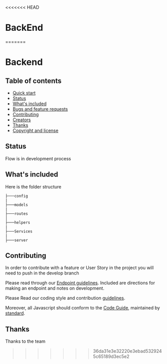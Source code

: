 <<<<<<< HEAD
# BackEnd
=======

# Backend


## Table of contents

- [Quick start](#quick-start)
- [Status](#status)
- [What's included](#whats-included)
- [Bugs and feature requests](#bugs-and-feature-requests)
- [Contributing](#contributing)
- [Creators](#creators)
- [Thanks](#thanks)
- [Copyright and license](#copyright-and-license)


## Status

Flow is in development process

## What's included

Here is the folder structure

```text
├───config
|
├───models
|
├───routes
│ 
├───helpers
|
├───Services
|
├───server
```
## Contributing

In order to contribute with a feature or User Story in the project you will need to push in the develop branch

Please read through our [Endpoint guidelines](). Included are directions for making an endpoint and notes on development.

Please Read our coding style and contribution [guidelines]().

Moreover, all Javascript should conform to the [Code Guide](), maintained by [standard](https://github.com/standard/standard).

## Thanks

Thanks to the team
>>>>>>> 36da31e3e32220e3ebad5329245c65189d3ec5e2
